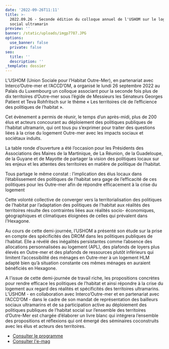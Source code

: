```yaml
---
date: '2022-09-26T11:11'
title: >-
  2022.09.26 - Seconde édition du colloque annuel de l'USHOM sur le logement
  social ultramarin
preview: ''
banner: /static/uploads/imgp7787.JPG
options:
  use_banner: false
  private: false
seo:
  title: ''
  description: ''
_template: dossier
---
```


L’USHOM (Union Sociale pour l’Habitat Outre-Mer), en partenariat avec Interco’Outre-mer et l’ACCD’OM, a organisé le lundi 26 septembre 2022 au Palais du Luxembourg un colloque associant pour la seconde fois plus de dix territoires d’Outre-mer sous l’égide de Messieurs les Sénateurs Georges Patient et Teva Rohfritsch sur le thème « Les territoires clé de l’efficience des politiques de l’habitat ».

Cet évènement a permis de réunir, le temps d’un après-midi, plus de 200 élus et acteurs concourant au déploiement des politiques publiques de l’habitat ultramarin, qui ont tous pu s’exprimer pour traiter des questions liées à la crise du logement Outre-mer avec les impacts sociaux et sociétaux induits.

La table ronde d’ouverture a été l’occasion pour les Présidents des Associations des Maires de la Martinique, de La Réunion, de la Guadeloupe, de la Guyane et de Mayotte de partager la vision des politiques locaux sur les enjeux et les attentes des territoires en matière de politique de l’habitat.

Tous partage le même constat : l’implication des élus locaux dans l’établissement des politiques de l’habitat sera gage de l’efficacité de ces politiques pour les Outre-mer afin de répondre efficacement à la crise du logement

Cette volonté collective de converger vers la territorialisation des politiques de l’habitat par l’adaptation des politiques de l’habitat aux réalités des territoires résulte des contraintes liées aux réalités socio- économiques, géographiques et climatiques éloignées de celles qui prévalent dans l'Hexagone.

Au cours de cette demi-journée, l’USHOM a présenté son étude sur la prise en compte des spécificités des DROM dans les politiques publiques de l’habitat. Elle a révélé des inégalités persistantes comme l’absence des allocations personnalisées au logement (APL), des plafonds de loyers plus élevés en Outre-mer et des plafonds de ressources plutôt inférieurs qui limitent l’accessibilité des ménages en Outre-mer à un logement HLM adapté bien qu’à situation constante ces mêmes ménages en auraient bénéficiés en Hexagone.

A l’issue de cette demi-journée de travail riche, les propositions concrètes pour rendre efficace les politiques de l’habitat et ainsi répondre à la crise du logement aux regard des réalités et spécificités des territoires ultramarins. L’USHOM - en collaboration avec Interco’Outre-mer et en partenariat avec l’ACCD’OM - dans le cadre de son mandat de représentation des bailleurs sociaux ultramarins et de sa participation active au déploiement des politiques publiques de l’habitat social sur l’ensemble des territoires d’Outre-Mer est chargée d’élaborer un livre blanc qui intégrera l’ensemble des propositions et réflexions qui ont émergé des séminaires coconstruits avec les élus et acteurs des territoires. 

* [Consulter le programme](/static/uploads/programme-colloque-26-09-2022.pdf)
* [Consulter l'e-mag](https://issuu.com/oceindia/docs/omgn13)
